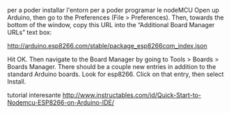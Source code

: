 
 

 per a poder installar l'entorn per a poder programar le nodeMCU 
 Open up Arduino, then go to the Preferences (File > Preferences). Then, towards the bottom of the window, 
 copy this URL into the “Additional Board Manager URLs” text box:
 
 http://arduino.esp8266.com/stable/package_esp8266com_index.json

Hit OK. Then navigate to the Board Manager by going to Tools > Boards > Boards Manager.
There should be a couple new entries in addition to the standard Arduino boards.
Look for esp8266. Click on that entry, then select Install.

tutorial interesante
http://www.instructables.com/id/Quick-Start-to-Nodemcu-ESP8266-on-Arduino-IDE/
